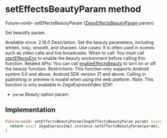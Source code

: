 


# setEffectsBeautyParam method








Future&lt;void> setEffectsBeautyParam
([ZegoEffectsBeautyParam](../../zego_uikit_prebuilt_live_audio_room/ZegoEffectsBeautyParam-class.md) param)





<p>Set beautify param.</p>
<p>Available since: 2.16.0
Description: Set the beauty parameters, including whiten, rosy, smooth, and sharpen.
Use cases: It is often used in scenes such as video calls and live broadcasts.
When to call: You must call <a href="../../zego_uikit_prebuilt_live_audio_room/ZegoExpressEnginePreprocess/startEffectsEnv.md">startEffectsEnv</a> to enable the beauty environment before calling this function.
Related APIs: You can call <a href="../../zego_uikit_prebuilt_live_audio_room/ZegoExpressEnginePreprocess/enableEffectsBeauty.md">enableEffectsBeauty</a> to turn on or off the beauty function.
Restrictions: This function only supports Android system 5.0 and above, Android SDK version 21 and above. Calling in publishing or preview is invalid when using the web platform.
Note: This function is only available in ZegoExpressVideo SDK!</p>
<ul>
<li><code>param</code> Beauty option param.</li>
</ul>



## Implementation

```dart
Future<void> setEffectsBeautyParam(ZegoEffectsBeautyParam param) async {
  return await ZegoExpressImpl.instance.setEffectsBeautyParam(param);
}
```







